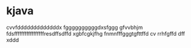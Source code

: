 # kjava
cvvfdddddddddddddx
fggggggggggdxsfggg
gfvvbhjm
fdsfffffffffffffffffresdffsdffd
xgbfcgkjfhg
fnmnfffgggtgfttffd
cv
rrhfgffd
dff
xddd
